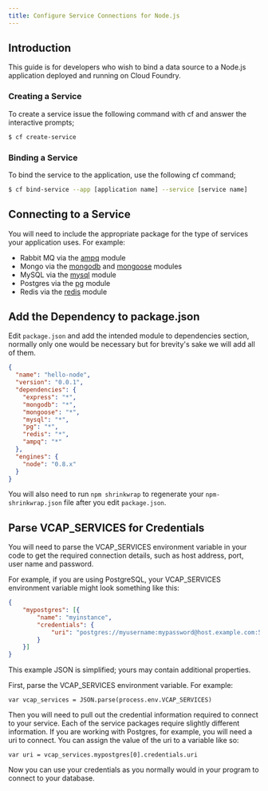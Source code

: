 ```yaml
---
title: Configure Service Connections for Node.js
---
```



## <a id='intro'></a>Introduction ##

This guide is for developers who wish to bind a data source to a Node.js application deployed and running on Cloud Foundry.

### <a id='creating'></a> Creating a Service ##

To create a service issue the following command with cf and answer the interactive prompts;

~~~bash
$ cf create-service
~~~


### <a id='binding'></a> Binding a Service ##

To bind the service to the application, use the following cf command;

~~~bash
$ cf bind-service --app [application name] --service [service name]
~~~

## <a id='Connecting'></a> Connecting to a Service ##

You will need to include the appropriate package for the type of services your application uses. For example:

* Rabbit MQ via the [ampq](https://github.com/postwait/node-amqp) module
* Mongo via the [mongodb](http://mongodb.github.com/node-mongodb-native/) and [mongoose](http://mongoosejs.com/) modules
* MySQL via the [mysql](https://github.com/felixge/node-mysql) module
* Postgres via the [pg](https://github.com/brianc/node-postgres) module
* Redis via the [redis](https://github.com/mranney/node_redis) module

## <a id='Connecting'></a> Add the Dependency to package.json ##

Edit `package.json` and add the intended module to dependencies section, normally only one would be necessary but for brevity's sake we will add all of them.

~~~json
{
  "name": "hello-node",
  "version": "0.0.1",
  "dependencies": {
    "express": "*",
    "mongodb": "*",
    "mongoose": "*",
    "mysql": "*",
    "pg": "*",
    "redis": "*",
    "ampq": "*"
  },
  "engines": {
    "node": "0.8.x"
  }
}
~~~

You will also need to run `npm shrinkwrap` to regenerate your `npm-shrinkwrap.json` file after you edit `package.json`.

## <a id='creds'></a>Parse VCAP_SERVICES for Credentials  ##

You will need to parse the VCAP_SERVICES environment variable in your code to get the required connection details, such as host address, port, user name and password.

For example, if you are using PostgreSQL, your VCAP_SERVICES environment variable might look something like this:

~~~json
{
	"mypostgres": [{
		"name": "myinstance",
		"credentials": {
			"uri": "postgres://myusername:mypassword@host.example.com:5432/serviceinstance"
		}
	}]
}
~~~

This example JSON is simplified; yours may contain additional properties.

First, parse the VCAP_SERVICES environment variable. For example:

~~~
var vcap_services = JSON.parse(process.env.VCAP_SERVICES)
~~~

Then you will need to pull out the credential information required to connect to your service. Each of the service packages require
slightly different information. If you are working with Postgres, for example, you will need a uri to connect. You can assign
the value of the uri to a variable like so:

~~~
var uri = vcap_services.mypostgres[0].credentials.uri
~~~

Now you can use your credentials as you normally would in your program to connect to your database.

